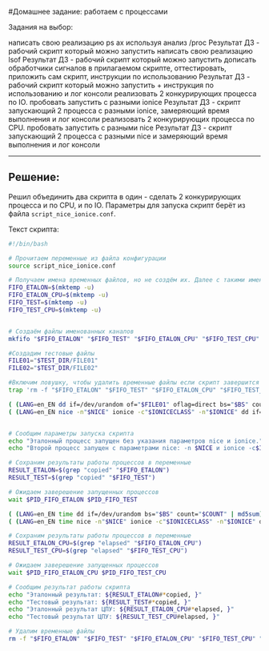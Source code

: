 #Домашнее задание: работаем с процессами

Задания на выбор:

написать свою реализацию ps ax используя анализ /proc
Результат ДЗ - рабочий скрипт который можно запустить
написать свою реализацию lsof
Результат ДЗ - рабочий скрипт который можно запустить
дописать обработчики сигналов в прилагаемом скрипте, оттестировать, приложить сам скрипт, инструкции по использованию
Результат ДЗ - рабочий скрипт который можно запустить + инструкция по использованию и лог консоли
реализовать 2 конкурирующих процесса по IO. пробовать запустить с разными ionice
Результат ДЗ - скрипт запускающий 2 процесса с разными ionice, замеряющий время выполнения и лог консоли
реализовать 2 конкурирующих процесса по CPU. пробовать запустить с разными nice
Результат ДЗ - скрипт запускающий 2 процесса с разными nice и замеряющий время выполнения и лог консоли

---
## Решение:

Решил объединить два скрипта в один - сделать 2 конкурирующих процесса и по CPU, и по IO. Параметры для запуска скрипт берёт из файла `script_nice_ionice.conf`.

Текст скрипта:
```bash
#!/bin/bash

# Прочитаем переменные из файла конфигурации
source script_nice_ionice.conf

# Получаем имена временных файлов, но не создём их. Далее с такими именами сделаем именованные каналы.
FIFO_ETALON=$(mktemp -u)
FIFO_ETALON_CPU=$(mktemp -u)
FIFO_TEST=$(mktemp -u)
FIFO_TEST_CPU=$(mktemp -u)


# Создаём файлы именованных каналов
mkfifo "$FIFO_ETALON" "$FIFO_TEST" "$FIFO_ETALON_CPU" "$FIFO_TEST_CPU"

#Создадим тестовые файлы
FILE01="$TEST_DIR/FILE01"
FILE02="$TEST_DIR/FILE02"

#Включим ловушку, чтобы удалить временные файлы если скрипт завершится с ошибкой
trap 'rm -f "$FIFO_ETALON" "$FIFO_TEST" "$FIFO_ETALON_CPU" "$FIFO_TEST_CPU" "$FILE01" "$FILE02"' INT TERM EXIT

( (LANG=en_EN dd if=/dev/urandom of="$FILE01" oflag=direct bs="$BS" count="$COUNT" 2>&1) | tee "$FIFO_ETALON" > /dev/null)& PID_FIFO_ETALON=$!
( (LANG=en_EN nice -n"$NICE" ionice -c"$IONICECLASS" -n"$IONICE" dd if=/dev/urandom of="$FILE02" oflag=direct bs="$BS" count="$COUNT" 2>&1) | tee "$FIFO_TEST" > /dev/null)& PID_FIFO_TEST=$!


# Сообщим параметры запуска скрипта
echo "Эталонный процесс запущен без указания параметров nice и ionice."
echo "Второй процесс запущен с параметрами nice: -n $NICE и ionice -c$IONICECLASS -n$IONICE"

# Сохраним результаты работы процессов в переменные
RESULT_ETALON=$(grep "copied" "$FIFO_ETALON")
RESULT_TEST=$(grep "copied" "$FIFO_TEST")

# Ожидаем заверешение запущенных процессов
wait $PID_FIFO_ETALON $PID_FIFO_TEST

( (LANG=en_EN time dd if=/dev/urandom bs="$BS" count="$COUNT" | md5sum) 2>&1 | tee "$FIFO_ETALON_CPU" > /dev/null)& PID_FIFO_ETALON_CPU=$!
( (LANG=en_EN time nice -n"$NICE" ionice -c"$IONICECLASS" -n"$IONICE" dd if=/dev/urandom bs="$BS" count="$COUNT" | md5sum) 2>&1 | tee "$FIFO_TEST_CPU" > /dev/null)& PID_FIFO_TEST_CPU=$!

# Сохраним результаты работы процессов в переменные
RESULT_ETALON_CPU=$(grep "elapsed" "$FIFO_ETALON_CPU")
RESULT_TEST_CPU=$(grep "elapsed" "$FIFO_TEST_CPU")

# Ожидаем заверешение запущенных процессов
wait $PID_FIFO_ETALON_CPU $PID_FIFO_TEST_CPU

# Сообщим результат работы скрипта
echo "Эталонный результат: ${RESULT_ETALON#*copied, }"
echo "Тестовый результат: ${RESULT_TEST#*copied, }"
echo "Эталонный результат ЦПУ: ${RESULT_ETALON_CPU#*elapsed, }"
echo "Тестовый результат ЦПУ: ${RESULT_TEST_CPU#elapsed, }"

# Удалим временные файлы
rm -f "$FIFO_ETALON" "$FIFO_TEST" "$FIFO_ETALON_CPU" "$FIFO_TEST_CPU" "$FILE01" "$FILE02"
```